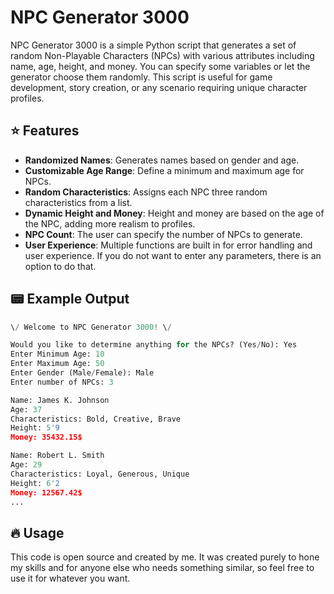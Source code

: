 # NPC Generator 3000

NPC Generator 3000 is a simple Python script that generates a set of random Non-Playable Characters (NPCs) with various attributes including name, age, height, and money. 
You can specify some variables or let the generator choose them randomly. This script is useful for game development, story creation, or any scenario requiring unique character profiles.

## ⭐ Features

- **Randomized Names**: Generates names based on gender and age.
- **Customizable Age Range**: Define a minimum and maximum age for NPCs.
- **Random Characteristics**: Assigns each NPC three random characteristics from a list.
- **Dynamic Height and Money**: Height and money are based on the age of the NPC, adding more realism to profiles.
- **NPC Count**: The user can specify the number of NPCs to generate.
- **User Experience**: Multiple functions are built in for error handling and user experience. If you do not want to enter any parameters, there is an option to do that.

## 📟 Example Output

```python
\/ Welcome to NPC Generator 3000! \/

Would you like to determine anything for the NPCs? (Yes/No): Yes
Enter Minimum Age: 10
Enter Maximum Age: 50
Enter Gender (Male/Female): Male
Enter number of NPCs: 3

Name: James K. Johnson
Age: 37
Characteristics: Bold, Creative, Brave
Height: 5'9
Money: 35432.15$

Name: Robert L. Smith
Age: 29
Characteristics: Loyal, Generous, Unique
Height: 6'2
Money: 12567.42$
...
```

## 🔥 Usage

This code is open source and created by me. It was created purely to hone my skills and for anyone else who needs something similar, so feel free to use it for whatever you want.
